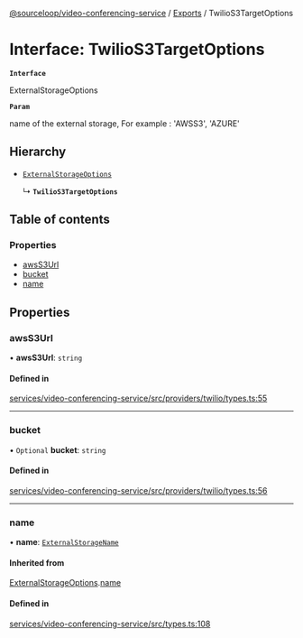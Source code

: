 [@sourceloop/video-conferencing-service](../README.md) / [Exports](../modules.md) / TwilioS3TargetOptions

# Interface: TwilioS3TargetOptions

**`Interface`**

ExternalStorageOptions

**`Param`**

name of the external storage, For example : 'AWSS3', 'AZURE'

## Hierarchy

- [`ExternalStorageOptions`](ExternalStorageOptions.md)

  ↳ **`TwilioS3TargetOptions`**

## Table of contents

### Properties

- [awsS3Url](TwilioS3TargetOptions.md#awss3url)
- [bucket](TwilioS3TargetOptions.md#bucket)
- [name](TwilioS3TargetOptions.md#name)

## Properties

### awsS3Url

• **awsS3Url**: `string`

#### Defined in

[services/video-conferencing-service/src/providers/twilio/types.ts:55](https://github.com/codeweb05/repo1/blob/a4cf318/services/video-conferencing-service/src/providers/twilio/types.ts#L55)

___

### bucket

• `Optional` **bucket**: `string`

#### Defined in

[services/video-conferencing-service/src/providers/twilio/types.ts:56](https://github.com/codeweb05/repo1/blob/a4cf318/services/video-conferencing-service/src/providers/twilio/types.ts#L56)

___

### name

• **name**: [`ExternalStorageName`](../enums/ExternalStorageName.md)

#### Inherited from

[ExternalStorageOptions](ExternalStorageOptions.md).[name](ExternalStorageOptions.md#name)

#### Defined in

[services/video-conferencing-service/src/types.ts:108](https://github.com/codeweb05/repo1/blob/a4cf318/services/video-conferencing-service/src/types.ts#L108)

